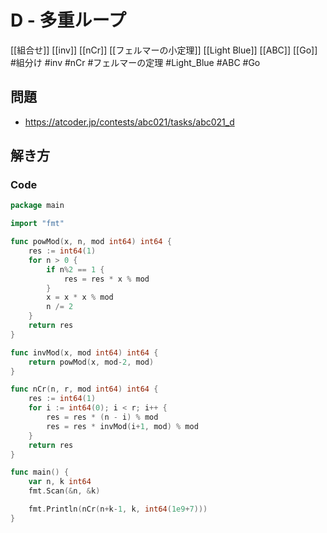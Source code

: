 # D - 多重ループ
[[組合せ]] [[inv]] [[nCr]] [[フェルマーの小定理]] [[Light Blue]] [[ABC]] [[Go]]
#組分け #inv #nCr #フェルマーの定理 #Light_Blue #ABC #Go 

## 問題
- https://atcoder.jp/contests/abc021/tasks/abc021_d

## 解き方
### Code
```go
package main

import "fmt"

func powMod(x, n, mod int64) int64 {
	res := int64(1)
	for n > 0 {
		if n%2 == 1 {
			res = res * x % mod
		}
		x = x * x % mod
		n /= 2
	}
	return res
}

func invMod(x, mod int64) int64 {
	return powMod(x, mod-2, mod)
}

func nCr(n, r, mod int64) int64 {
	res := int64(1)
	for i := int64(0); i < r; i++ {
		res = res * (n - i) % mod
		res = res * invMod(i+1, mod) % mod
	}
	return res
}

func main() {
	var n, k int64
	fmt.Scan(&n, &k)

	fmt.Println(nCr(n+k-1, k, int64(1e9+7)))
}
```